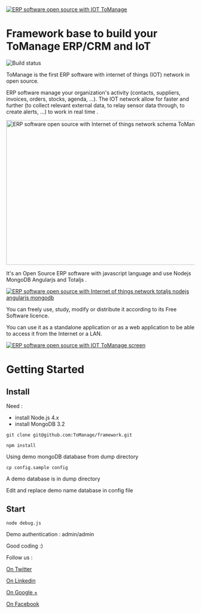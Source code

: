 <a href="https://www.tomanage.fr/?=en" target="_blank">
<img src="https://www.tomanage.fr/images/gestion-de-production-tomanage-logo.png" alt="ERP software open source with IOT ToManage" data-canonical-src="https://www.tomanage.fr/images/gestion-de-production-tomanage-logo.png" style="max-width:100%;">
</a>

# Framework base to build your ToManage ERP/CRM and IoT

![Build status](https://img.shields.io/travis/ToManage/TM-CRM_ERP/develop.svg)

ToManage is the first ERP software with internet of things (IOT) network in open source.

ERP software manage your organization's activity (contacts, suppliers, invoices, orders, stocks, agenda, ...).
The IOT network allow for faster and further (to collect relevant external data, to relay sensor data through, to create alerts, ...) to work in real time .

<a href="https://www.tomanage.fr/?=en" target="_blank">
<img src="https://www.tomanage.fr/images/en/erp-software-open-source-iot-tomanage-diagram.jpg" alt="ERP software open source with Internet of things network schema ToManage" data-canonical-src="https://www.tomanage.fr/images/en/erp-software-open-source-iot-tomanage-diagram.jpg" width="673" height="386">
</a>


It's an Open Source ERP software with javascript language and use Nodejs MongoDB Angularjs and Totaljs .
<p><a href="https://www.tomanage.fr/logiciel-open-source/?=en" target="_blank">
<img src="https://cdn.evbuc.com/eventlogos/188938959/angularnodejstotaljsmongodb-1.jpg" alt="ERP software open source with Internet of things network totaljs nodejs angularjs mongodb" data-canonical-src="https://www.tomanage.fr/logiciel-open-source/?=en" style="max-width:100%;">
</a></p>

You can freely use, study, modify or distribute it according to its Free Software licence.

You can use it as a standalone application or as a web application to be able to access it from the Internet or a LAN.

<a href="https://www.tomanage.fr/?=en" target="_blank">
<img src="https://www.tomanage.fr/images/logiciel-cms-prise-de-commande-en-ligne-to-manage.png" alt="ERP software open source with IOT ToManage screen" data-canonical-src="https://www.tomanage.fr/images/logiciel-cms-prise-de-commande-en-ligne-to-manage.png" style="max-width:100%;">
</a>


# Getting Started

## Install

Need :
 - install Node.js 4.x
 - install MongoDB 3.2

```shell
git clone git@github.com:ToManage/framework.git
```

```shell
npm install
```

Using demo mongoDB database from dump directory

```shell
cp config.sample config
```

A demo database is in dump directory

Edit and replace demo name database in config file

## Start

```shell
node debug.js
```

Demo authentication : admin/admin

Good coding :)


Follow us :
<p><a href="https://twitter.com/ToManage_js" target="_blank">On Twitter</a></p>
<p><a href="https://www.linkedin.com/company/6648031" target="_blank">On Linkedin</a></p>
<p><a href="https://plus.google.com/u/0/115392823150899643360" target="_blank">On Google +</a></p>
<p><a href="https://www.facebook.com/ToManage.erp/" target="_blank">On Facebook</a></p>
